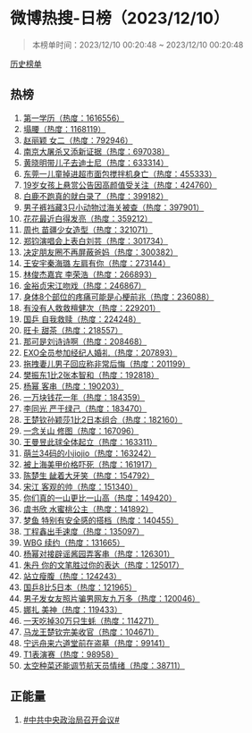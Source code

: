 <h1>
微博热搜-日榜（2023/12/10）
</h1>
<blockquote>
<p>
本榜单时间：2023/12/10 00:20:48 ~ 2023/12/10 00:20:48
</p>
</blockquote>
<p>
<a href="https://github.com/daifee/weibo-hot-search/tree/main/archives/daily">历史榜单</a>
</p>
<h2>
热榜
</h2>
<ol>

<li>
<a href="https://s.weibo.com/weibo?q=%23%E7%AC%AC%E4%B8%80%E5%AD%A6%E5%8E%86%23" target="weibo">
第一学历（热度：1616556）
</a>
</li>

<li>
<a href="https://s.weibo.com/weibo?q=%23%E5%A1%8C%E8%85%B0%23" target="weibo">
塌腰（热度：1168119）
</a>
</li>

<li>
<a href="https://s.weibo.com/weibo?q=%23%E8%B5%B5%E4%B8%BD%E9%A2%96%20%E5%A5%B3%E4%BA%8C%23" target="weibo">
赵丽颖 女二（热度：792946）
</a>
</li>

<li>
<a href="https://s.weibo.com/weibo?q=%23%E5%8D%97%E4%BA%AC%E5%A4%A7%E5%B1%A0%E6%9D%80%E5%8F%88%E6%B7%BB%E6%96%B0%E8%AF%81%E6%8D%AE%23" target="weibo">
南京大屠杀又添新证据（热度：697038）
</a>
</li>

<li>
<a href="https://s.weibo.com/weibo?q=%23%E9%BB%84%E6%99%93%E6%98%8E%E5%B8%A6%E5%84%BF%E5%AD%90%E5%8E%BB%E8%BF%AA%E5%A3%AB%E5%B0%BC%23" target="weibo">
黄晓明带儿子去迪士尼（热度：633314）
</a>
</li>

<li>
<a href="https://s.weibo.com/weibo?q=%23%E4%B8%9C%E8%8E%9E%E4%B8%80%E5%84%BF%E7%AB%A5%E6%8E%89%E8%BF%9B%E8%B6%85%E5%B8%82%E9%9D%A2%E5%8C%85%E6%90%85%E6%8B%8C%E6%9C%BA%E8%BA%AB%E4%BA%A1%23" target="weibo">
东莞一儿童掉进超市面包搅拌机身亡（热度：455333）
</a>
</li>

<li>
<a href="https://s.weibo.com/weibo?q=%2319%E5%B2%81%E5%A5%B3%E5%AD%A9%E4%B8%8A%E6%82%AC%E8%B5%8F%E5%85%AC%E5%91%8A%E5%9B%A0%E9%AB%98%E9%A2%9C%E5%80%BC%E5%8F%97%E5%85%B3%E6%B3%A8%23" target="weibo">
19岁女孩上悬赏公告因高颜值受关注（热度：424760）
</a>
</li>

<li>
<a href="https://s.weibo.com/weibo?q=%23%E7%99%BD%E9%B9%BF%E4%B8%8D%E8%B7%91%E7%9C%9F%E7%9A%84%E5%B0%B1%E7%99%BD%E5%BD%95%E4%BA%86%23" target="weibo">
白鹿不跑真的就白录了（热度：399182）
</a>
</li>

<li>
<a href="https://s.weibo.com/weibo?q=%23%E7%94%B7%E5%AD%90%E8%A3%A4%E8%A3%86%E8%97%8F3%E5%8F%AA%E5%B0%8F%E5%8A%A8%E7%89%A9%E8%BF%87%E6%B5%B7%E5%85%B3%E8%A2%AB%E6%9F%A5%23" target="weibo">
男子裤裆藏3只小动物过海关被查（热度：397901）
</a>
</li>

<li>
<a href="https://s.weibo.com/weibo?q=%23%E8%8A%B1%E8%8A%B1%E6%9C%80%E8%BF%91%E7%99%BD%E5%BE%97%E5%8F%91%E4%BA%AE%23" target="weibo">
花花最近白得发亮（热度：359212）
</a>
</li>

<li>
<a href="https://s.weibo.com/weibo?q=%23%E5%91%A8%E4%B9%9F%20%E8%8B%97%E7%96%86%E5%B0%91%E5%A5%B3%E9%80%A0%E5%9E%8B%23" target="weibo">
周也 苗疆少女造型（热度：321071）
</a>
</li>

<li>
<a href="https://s.weibo.com/weibo?q=%23%E9%83%91%E9%92%A7%E6%BC%94%E5%94%B1%E4%BC%9A%E4%B8%8A%E8%A1%A8%E7%99%BD%E5%88%98%E8%8A%B8%23" target="weibo">
郑钧演唱会上表白刘芸（热度：301734）
</a>
</li>

<li>
<a href="https://s.weibo.com/weibo?q=%23%E5%86%B3%E5%AE%9A%E6%9C%8B%E5%8F%8B%E5%9C%88%E4%B8%8D%E5%86%8D%E5%B1%8F%E8%94%BD%E7%88%B8%E5%A6%88%23" target="weibo">
决定朋友圈不再屏蔽爸妈（热度：300382）
</a>
</li>

<li>
<a href="https://s.weibo.com/weibo?q=%23%E7%8E%8B%E5%AE%89%E5%AE%87%E7%A7%A6%E6%B5%B7%E7%92%90%20%E5%B7%A6%E8%82%A9%E6%9C%89%E4%BD%A0%23" target="weibo">
王安宇秦海璐 左肩有你（热度：273144）
</a>
</li>

<li>
<a href="https://s.weibo.com/weibo?q=%23%E6%9E%97%E4%BF%8A%E6%9D%B0%E5%98%89%E5%AE%BE%20%E6%9D%8E%E8%8D%A3%E6%B5%A9%23" target="weibo">
林俊杰嘉宾 李荣浩（热度：266893）
</a>
</li>

<li>
<a href="https://s.weibo.com/weibo?q=%23%E9%87%91%E8%A3%95%E8%B4%9E%E5%AE%8B%E6%B1%9F%E5%90%BB%E6%88%8F%23" target="weibo">
金裕贞宋江吻戏（热度：246867）
</a>
</li>

<li>
<a href="https://s.weibo.com/weibo?q=%23%E8%BA%AB%E4%BD%938%E4%B8%AA%E9%83%A8%E4%BD%8D%E7%9A%84%E7%96%BC%E7%97%9B%E5%8F%AF%E8%83%BD%E6%98%AF%E5%BF%83%E6%A2%97%E5%89%8D%E5%85%86%23" target="weibo">
身体8个部位的疼痛可能是心梗前兆（热度：236088）
</a>
</li>

<li>
<a href="https://s.weibo.com/weibo?q=%23%E6%9C%89%E6%B2%A1%E6%9C%89%E4%BA%BA%E6%95%91%E6%95%91%E6%AA%80%E5%81%A5%E6%AC%A1%23" target="weibo">
有没有人救救檀健次（热度：229201）
</a>
</li>

<li>
<a href="https://s.weibo.com/weibo?q=%23%E5%9B%BD%E4%B9%92%20%E8%87%AA%E6%88%91%E6%95%91%E8%B5%8E%23" target="weibo">
国乒 自我救赎（热度：224248）
</a>
</li>

<li>
<a href="https://s.weibo.com/weibo?q=%23%E6%97%BA%E5%8D%A1%20%E7%94%9C%E8%8C%B6%23" target="weibo">
旺卡 甜茶（热度：218557）
</a>
</li>

<li>
<a href="https://s.weibo.com/weibo?q=%23%E9%82%A3%E5%8F%AF%E6%98%AF%E5%88%98%E8%AF%97%E8%AF%97%E5%95%8A%23" target="weibo">
那可是刘诗诗啊（热度：208468）
</a>
</li>

<li>
<a href="https://s.weibo.com/weibo?q=%23EXO%E5%85%A8%E5%91%98%E5%8F%82%E5%8A%A0%E7%BB%8F%E7%BA%AA%E4%BA%BA%E5%A9%9A%E7%A4%BC%23" target="weibo">
EXO全员参加经纪人婚礼（热度：207893）
</a>
</li>

<li>
<a href="https://s.weibo.com/weibo?q=%23%E6%8B%96%E6%8B%BD%E5%A6%BB%E5%84%BF%E7%94%B7%E5%AD%90%E5%9B%9E%E5%BA%94%E7%A7%B0%E9%9D%9E%E5%B8%B8%E5%90%8E%E6%82%94%23" target="weibo">
拖拽妻儿男子回应称非常后悔（热度：201199）
</a>
</li>

<li>
<a href="https://s.weibo.com/weibo?q=%23%E6%A8%8A%E6%8C%AF%E4%B8%9C1%E6%AF%942%E5%BC%A0%E6%9C%AC%E6%99%BA%E5%92%8C%23" target="weibo">
樊振东1比2张本智和（热度：192818）
</a>
</li>

<li>
<a href="https://s.weibo.com/weibo?q=%23%E6%9D%A8%E5%B9%82%20%E5%AE%A2%E4%B8%B2%23" target="weibo">
杨幂 客串（热度：190203）
</a>
</li>

<li>
<a href="https://s.weibo.com/weibo?q=%23%E4%B8%80%E4%B8%87%E5%9D%97%E9%92%B1%E8%8A%B1%E4%B8%80%E5%B9%B4%23" target="weibo">
一万块钱花一年（热度：184359）
</a>
</li>

<li>
<a href="https://s.weibo.com/weibo?q=%23%E6%9D%8E%E5%90%8C%E5%85%89%20%E4%B8%A5%E4%BA%8E%E7%BB%BF%E5%B7%B1%23" target="weibo">
李同光 严于绿己（热度：183470）
</a>
</li>

<li>
<a href="https://s.weibo.com/weibo?q=%23%E7%8E%8B%E6%A5%9A%E9%92%A6%E5%AD%99%E9%A2%96%E8%8E%8E1%E6%AF%942%E6%97%A5%E6%9C%AC%E7%BB%84%E5%90%88%23" target="weibo">
王楚钦孙颖莎1比2日本组合（热度：182160）
</a>
</li>

<li>
<a href="https://s.weibo.com/weibo?q=%23%E4%B8%80%E5%BF%B5%E5%85%B3%E5%B1%B1%20%E4%BF%AE%E5%9B%BE%23" target="weibo">
一念关山 修图（热度：167096）
</a>
</li>

<li>
<a href="https://s.weibo.com/weibo?q=%23%E7%8E%8B%E6%9B%BC%E6%98%B1%E6%AD%A4%E7%90%83%E5%85%A8%E4%BD%93%E8%B5%B7%E7%AB%8B%23" target="weibo">
王曼昱此球全体起立（热度：163311）
</a>
</li>

<li>
<a href="https://s.weibo.com/weibo?q=%23%E8%90%8C%E5%85%B034%E7%A0%81%E7%9A%84%E5%B0%8Fjiojio%23" target="weibo">
萌兰34码的小jiojio（热度：163242）
</a>
</li>

<li>
<a href="https://s.weibo.com/weibo?q=%23%E8%A2%AB%E4%B8%8A%E6%B5%B7%E7%BE%8E%E7%94%B2%E4%BB%B7%E6%A0%BC%E5%90%93%E6%AD%BB%23" target="weibo">
被上海美甲价格吓死（热度：161917）
</a>
</li>

<li>
<a href="https://s.weibo.com/weibo?q=%23%E9%99%88%E6%A5%9A%E7%94%9F%20%E9%BE%87%E7%9D%80%E5%A4%A7%E7%89%99%E7%AC%91%23" target="weibo">
陈楚生 龇着大牙笑（热度：154792）
</a>
</li>

<li>
<a href="https://s.weibo.com/weibo?q=%23%E5%AE%8B%E6%B1%9F%20%E5%AE%A2%E8%A7%82%E7%9A%84%E5%B8%85%23" target="weibo">
宋江 客观的帅（热度：151340）
</a>
</li>

<li>
<a href="https://s.weibo.com/weibo?q=%23%E4%BD%A0%E4%BB%AC%E7%9C%9F%E7%9A%84%E4%B8%80%E5%B1%B1%E6%9B%B4%E6%AF%94%E4%B8%80%E5%B1%B1%E9%AB%98%23" target="weibo">
你们真的一山更比一山高（热度：149420）
</a>
</li>

<li>
<a href="https://s.weibo.com/weibo?q=%23%E8%99%9E%E4%B9%A6%E6%AC%A3%20%E6%B0%B4%E8%9C%9C%E6%A1%83%E5%85%AC%E4%B8%BB%23" target="weibo">
虞书欣 水蜜桃公主（热度：141892）
</a>
</li>

<li>
<a href="https://s.weibo.com/weibo?q=%23%E6%A2%A6%E9%B1%BC%20%E7%89%B9%E5%88%AB%E6%9C%89%E5%AE%89%E5%85%A8%E6%84%9F%E7%9A%84%E6%90%AD%E6%A1%A3%23" target="weibo">
梦鱼 特别有安全感的搭档（热度：140455）
</a>
</li>

<li>
<a href="https://s.weibo.com/weibo?q=%23%E4%B8%81%E7%A8%8B%E9%91%AB%E5%87%BA%E6%89%8B%E9%80%9F%E5%BA%A6%23" target="weibo">
丁程鑫出手速度（热度：135097）
</a>
</li>

<li>
<a href="https://s.weibo.com/weibo?q=%23WBG%20%E7%BB%AD%E7%BA%A6%23" target="weibo">
WBG 续约（热度：131665）
</a>
</li>

<li>
<a href="https://s.weibo.com/weibo?q=%23%E6%9D%A8%E5%B9%82%E5%AF%B9%E6%8E%A5%E8%BE%9F%E8%B0%A3%E9%85%B1%E5%9B%AD%E5%BC%84%E5%AE%A2%E4%B8%B2%23" target="weibo">
杨幂对接辟谣酱园弄客串（热度：126301）
</a>
</li>

<li>
<a href="https://s.weibo.com/weibo?q=%23%E6%9C%B1%E4%B8%B9%20%E4%BD%A0%E7%9A%84%E6%96%87%E7%AC%94%E8%83%9C%E8%BF%87%E4%BD%A0%E7%9A%84%E8%A1%A8%E8%BE%BE%23" target="weibo">
朱丹 你的文笔胜过你的表达（热度：125017）
</a>
</li>

<li>
<a href="https://s.weibo.com/weibo?q=%23%E7%AB%99%E7%AB%8B%E7%98%A6%E8%85%B9%23" target="weibo">
站立瘦腹（热度：124243）
</a>
</li>

<li>
<a href="https://s.weibo.com/weibo?q=%23%E5%9B%BD%E4%B9%928%E6%AF%945%E6%97%A5%E6%9C%AC%23" target="weibo">
国乒8比5日本（热度：121965）
</a>
</li>

<li>
<a href="https://s.weibo.com/weibo?q=%23%E7%94%B7%E5%AD%90%E5%8F%91%E5%A5%B3%E5%8F%8B%E7%85%A7%E7%89%87%E9%AA%97%E7%94%B7%E7%BD%91%E5%8F%8B%E4%B9%9D%E4%B8%87%E5%A4%9A%23" target="weibo">
男子发女友照片骗男网友九万多（热度：120046）
</a>
</li>

<li>
<a href="https://s.weibo.com/weibo?q=%23%E5%A8%9C%E6%89%8E%20%E7%BE%8E%E7%A5%9E%23" target="weibo">
娜扎 美神（热度：119433）
</a>
</li>

<li>
<a href="https://s.weibo.com/weibo?q=%23%E4%B8%80%E5%A4%A9%E5%90%83%E6%8E%8930%E4%B8%87%E5%8F%AA%E7%94%9F%E8%9A%9D%23" target="weibo">
一天吃掉30万只生蚝（热度：114271）
</a>
</li>

<li>
<a href="https://s.weibo.com/weibo?q=%23%E9%A9%AC%E9%BE%99%E7%8E%8B%E6%A5%9A%E9%92%A6%E5%AE%8C%E7%BE%8E%E6%94%B6%E5%AE%98%23" target="weibo">
马龙王楚钦完美收官（热度：104671）
</a>
</li>

<li>
<a href="https://s.weibo.com/weibo?q=%23%E5%AE%81%E8%BF%9C%E8%88%9F%E6%9D%A5%E5%85%AD%E9%81%93%E5%A0%82%E5%89%8D%E5%9C%A8%E7%9B%97%E5%A2%93%23" target="weibo">
宁远舟来六道堂前在盗墓（热度：99141）
</a>
</li>

<li>
<a href="https://s.weibo.com/weibo?q=%23T1%E8%A1%A8%E6%BC%94%E8%B5%9B%23" target="weibo">
T1表演赛（热度：98958）
</a>
</li>

<li>
<a href="https://s.weibo.com/weibo?q=%23%E5%A4%AA%E7%A9%BA%E7%A7%8D%E8%8F%9C%E8%BF%98%E8%83%BD%E8%B0%83%E8%8A%82%E8%88%AA%E5%A4%A9%E5%91%98%E6%83%85%E7%BB%AA%23" target="weibo">
太空种菜还能调节航天员情绪（热度：38711）
</a>
</li>

</ol>
<h2>
正能量
</h2>
<ol>

<li>
<a href="https://s.weibo.com/weibo?q=%23%23%E4%B8%AD%E5%85%B1%E4%B8%AD%E5%A4%AE%E6%94%BF%E6%B2%BB%E5%B1%80%E5%8F%AC%E5%BC%80%E4%BC%9A%E8%AE%AE%23%23" target="weibo">
#中共中央政治局召开会议#
</a>
</li>

</ol>